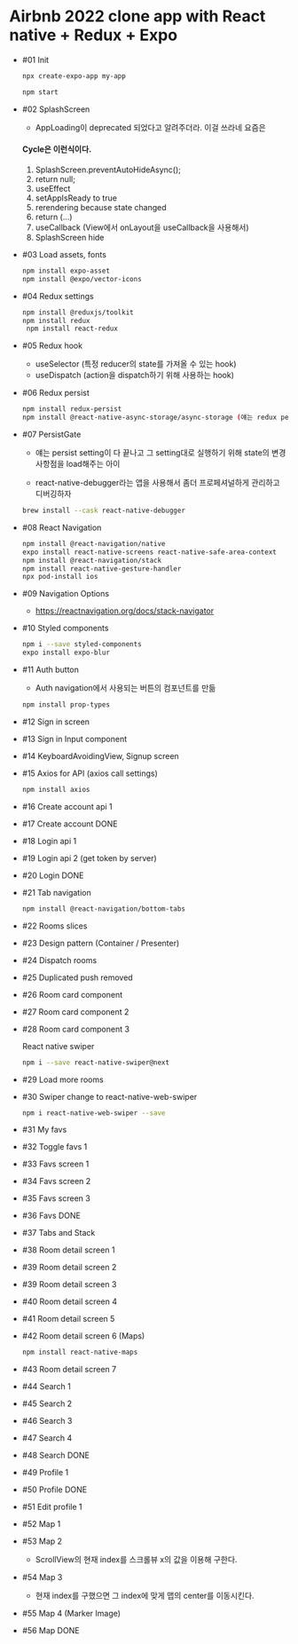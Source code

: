 # Airbnb 2022 clone app with React native + Redux + Expo

- #01 Init

  ```bash
  npx create-expo-app my-app

  npm start
  ```

- #02 SplashScreen

  - AppLoading이 deprecated 되었다고 알려주더라. 이걸 쓰라네 요즘은

  #### Cycle은 이런식이다.

  1. SplashScreen.preventAutoHideAsync();
  2. return null;
  3. useEffect
  4. setAppIsReady to true
  5. rerendering because state changed
  6. return (<View>...</View>)
  7. useCallback (View에서 onLayout을 useCallback을 사용해서)
  8. SplashScreen hide

- #03 Load assets, fonts

  ```bash
  npm install expo-asset
  npm install @expo/vector-icons
  ```

- #04 Redux settings

  ```bash
  npm install @reduxjs/toolkit
  npm install redux
   npm install react-redux
  ```

- #05 Redux hook

  - useSelector (특정 reducer의 state를 가져올 수 있는 hook)
  - useDispatch (action을 dispatch하기 위해 사용하는 hook)

- #06 Redux persist

  ```bash
  npm install redux-persist
  npm install @react-native-async-storage/async-storage (얘는 redux persist에서 storage가 필요한데 그 storage를 이걸로 사용 react-native의 asyncstorage가 deprecated됐다고 하네)
  ```

- #07 PersistGate

  - 얘는 persist setting이 다 끝나고 그 setting대로 실행하기 위해 state의 변경사항점을 load해주는 아이

  - react-native-debugger라는 앱을 사용해서 좀더 프로페셔널하게 관리하고 디버깅하자

  ```bash
  brew install --cask react-native-debugger
  ```

- #08 React Navigation

  ```bash
  npm install @react-navigation/native
  expo install react-native-screens react-native-safe-area-context
  npm install @react-navigation/stack
  npm install react-native-gesture-handler
  npx pod-install ios
  ```

- #09 Navigation Options

  - https://reactnavigation.org/docs/stack-navigator

- #10 Styled components

  ```bash
  npm i --save styled-components
  expo install expo-blur
  ```

- #11 Auth button

  - Auth navigation에서 사용되는 버튼의 컴포넌트를 만듦

  ```bash
  npm install prop-types
  ```

- #12 Sign in screen

- #13 Sign in Input component

- #14 KeyboardAvoidingView, Signup screen

- #15 Axios for API (axios call settings)

  ```bash
  npm install axios
  ```

- #16 Create account api 1

- #17 Create account DONE

- #18 Login api 1

- #19 Login api 2 (get token by server)

- #20 Login DONE

- #21 Tab navigation

  ```bash
  npm install @react-navigation/bottom-tabs
  ```

- #22 Rooms slices

- #23 Design pattern (Container / Presenter)

- #24 Dispatch rooms

- #25 Duplicated push removed

- #26 Room card component

- #27 Room card component 2

- #28 Room card component 3

  React native swiper

  ```bash
  npm i --save react-native-swiper@next
  ```

- #29 Load more rooms

- #30 Swiper change to react-native-web-swiper

  ```bash
  npm i react-native-web-swiper --save

  ```

- #31 My favs

- #32 Toggle favs 1

- #33 Favs screen 1

- #34 Favs screen 2

- #35 Favs screen 3

- #36 Favs DONE

- #37 Tabs and Stack

- #38 Room detail screen 1

- #39 Room detail screen 2

- #39 Room detail screen 3

- #40 Room detail screen 4

- #41 Room detail screen 5

- #42 Room detail screen 6 (Maps)

  ```bash
  npm install react-native-maps
  ```

- #43 Room detail screen 7

- #44 Search 1

- #45 Search 2

- #46 Search 3

- #47 Search 4

- #48 Search DONE

- #49 Profile 1

- #50 Profile DONE

- #51 Edit profile 1

- #52 Map 1

- #53 Map 2

  - ScrollView의 현재 index를 스크롤뷰 x의 값을 이용해 구한다.

- #54 Map 3

  - 현재 index를 구했으면 그 index에 맞게 맵의 center를 이동시킨다.

- #55 Map 4 (Marker Image)

- #56 Map DONE
